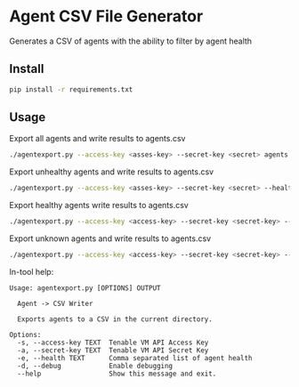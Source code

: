 # Agent CSV File Generator

Generates a CSV of agents with the ability to filter by agent health

## Install

```bash
pip install -r requirements.txt
```

## Usage
Export all agents and write results to agents.csv

```bash
./agentexport.py --access-key <asses-key> --secret-key <secret> agents.csv
```

Export unhealthy agents and write results to agents.csv

```bash
./agentexport.py --access-key <asses-key> --secret-key <secret> --health 'WARNING,CRITICAL' agents.csv
```

Export healthy agents write results to agents.csv

```bash
./agentexport.py --access-key <access-key> --secret-key <secret-key> --health 'HEALTHY' agents.csv
```

Export unknown agents and write results to agents.csv

```bash
./agentexport.py --access-key <access-key> --secret-key <secret-key> --health 'UNKNOWN' agents.csv
```

In-tool help:

```
Usage: agentexport.py [OPTIONS] OUTPUT

  Agent -> CSV Writer

  Exports agents to a CSV in the current directory.

Options:
  -s, --access-key TEXT  Tenable VM API Access Key
  -a, --secret-key TEXT  Tenable VM API Secret Key
  -e, --health TEXT      Comma separated list of agent health
  -d, --debug            Enable debugging
  --help                 Show this message and exit.
```
